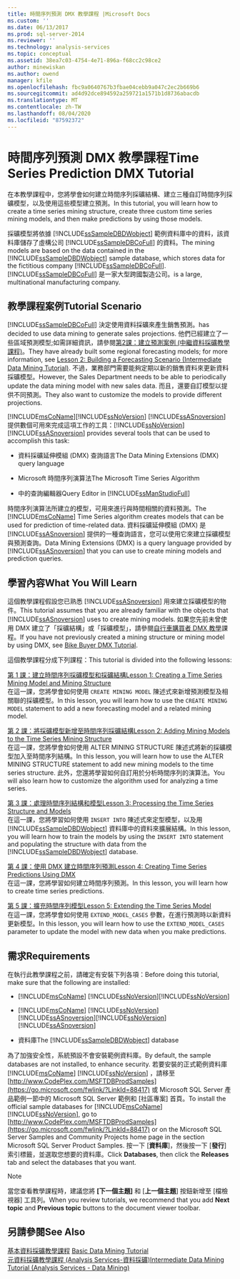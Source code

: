 ```yaml
---
title: 時間序列預測 DMX 教學課程 |Microsoft Docs
ms.custom: ''
ms.date: 06/13/2017
ms.prod: sql-server-2014
ms.reviewer: ''
ms.technology: analysis-services
ms.topic: conceptual
ms.assetid: 38ea7c03-4754-4e71-896a-f68cc2c98ce2
author: minewiskan
ms.author: owend
manager: kfile
ms.openlocfilehash: fbc9a0640767b3fbae04cebb9a047c2ec2b669b6
ms.sourcegitcommit: ad4d92dce894592a259721a1571b1d8736abacdb
ms.translationtype: MT
ms.contentlocale: zh-TW
ms.lasthandoff: 08/04/2020
ms.locfileid: "87592372"
---
```

# <a name="time-series-prediction-dmx-tutorial"></a><span data-ttu-id="2d4f2-102">時間序列預測 DMX 教學課程</span><span class="sxs-lookup"><span data-stu-id="2d4f2-102">Time Series Prediction DMX Tutorial</span></span>
  <span data-ttu-id="2d4f2-103">在本教學課程中，您將學會如何建立時間序列採礦結構、建立三種自訂時間序列採礦模型，以及使用這些模型建立預測。</span><span class="sxs-lookup"><span data-stu-id="2d4f2-103">In this tutorial, you will learn how to create a time series mining structure, create three custom time series mining models, and then make predictions by using those models.</span></span>  
  
 <span data-ttu-id="2d4f2-104">採礦模型將依據 [!INCLUDE[ssSampleDBDWobject](../includes/sssampledbdwobject-md.md)] 範例資料庫中的資料，該資料庫儲存了虛構公司 [!INCLUDE[ssSampleDBCoFull](../includes/sssampledbcofull-md.md)] 的資料。</span><span class="sxs-lookup"><span data-stu-id="2d4f2-104">The mining models are based on the data contained in the  [!INCLUDE[ssSampleDBDWobject](../includes/sssampledbdwobject-md.md)] sample database, which stores data for the fictitious company [!INCLUDE[ssSampleDBCoFull](../includes/sssampledbcofull-md.md)].</span></span> [!INCLUDE[ssSampleDBCoFull](../includes/sssampledbcofull-md.md)] <span data-ttu-id="2d4f2-105">是一家大型跨國製造公司。</span><span class="sxs-lookup"><span data-stu-id="2d4f2-105">is a large, multinational manufacturing company.</span></span>  
  
## <a name="tutorial-scenario"></a><span data-ttu-id="2d4f2-106">教學課程案例</span><span class="sxs-lookup"><span data-stu-id="2d4f2-106">Tutorial Scenario</span></span>  
 [!INCLUDE[ssSampleDBCoFull](../includes/sssampledbcofull-md.md)] <span data-ttu-id="2d4f2-107">決定使用資料採礦來產生銷售預測。</span><span class="sxs-lookup"><span data-stu-id="2d4f2-107">has decided to use data mining to generate sales projections.</span></span> <span data-ttu-id="2d4f2-108">他們已經建立了一些區域預測模型;如需詳細資訊，請參閱[第2課：建立預測案例 &#40;中繼資料採礦教學課程&#41;](../../2014/tutorials/lesson-2-building-a-forecasting-scenario-intermediate-data-mining-tutorial.md)。</span><span class="sxs-lookup"><span data-stu-id="2d4f2-108">They have already built some regional forecasting models; for more information, see [Lesson 2: Building a Forecasting Scenario &#40;Intermediate Data Mining Tutorial&#41;](../../2014/tutorials/lesson-2-building-a-forecasting-scenario-intermediate-data-mining-tutorial.md).</span></span> <span data-ttu-id="2d4f2-109">不過，業務部門需要能夠定期以新的銷售資料來更新資料採礦模型。</span><span class="sxs-lookup"><span data-stu-id="2d4f2-109">However, the Sales Department needs to be able to periodically update the data mining model with new sales data.</span></span> <span data-ttu-id="2d4f2-110">而且，還要自訂模型以提供不同預測。</span><span class="sxs-lookup"><span data-stu-id="2d4f2-110">They also want to customize the models to provide different projections.</span></span>  
  
 [!INCLUDE[msCoName](../includes/msconame-md.md)]<span data-ttu-id="2d4f2-111">[!INCLUDE[ssNoVersion](../includes/ssnoversion-md.md)] [!INCLUDE[ssASnoversion](../includes/ssasnoversion-md.md)] 提供數個可用來完成這項工作的工具：</span><span class="sxs-lookup"><span data-stu-id="2d4f2-111">[!INCLUDE[ssNoVersion](../includes/ssnoversion-md.md)] [!INCLUDE[ssASnoversion](../includes/ssasnoversion-md.md)] provides several tools that can be used to accomplish this task:</span></span>  
  
-   <span data-ttu-id="2d4f2-112">資料採礦延伸模組 (DMX) 查詢語言</span><span class="sxs-lookup"><span data-stu-id="2d4f2-112">The Data Mining Extensions (DMX) query language</span></span>  
  
-   <span data-ttu-id="2d4f2-113">Microsoft 時間序列演算法</span><span class="sxs-lookup"><span data-stu-id="2d4f2-113">The Microsoft Time Series Algorithm</span></span>  
  
-   <span data-ttu-id="2d4f2-114"> 中的查詢編輯器</span><span class="sxs-lookup"><span data-stu-id="2d4f2-114">Query Editor in [!INCLUDE[ssManStudioFull](../includes/ssmanstudiofull-md.md)]</span></span>  
  
 <span data-ttu-id="2d4f2-115"> 時間序列演算法所建立的模型，可用來進行與時間相關的資料預測。</span><span class="sxs-lookup"><span data-stu-id="2d4f2-115">The [!INCLUDE[msCoName](../includes/msconame-md.md)] Time Series algorithm creates models that can be used for prediction of time-related data.</span></span> <span data-ttu-id="2d4f2-116">資料採礦延伸模組 (DMX) 是 [!INCLUDE[ssASnoversion](../includes/ssasnoversion-md.md)] 提供的一種查詢語言，您可以使用它來建立採礦模型與預測查詢。</span><span class="sxs-lookup"><span data-stu-id="2d4f2-116">Data Mining Extensions (DMX) is a query language provided by [!INCLUDE[ssASnoversion](../includes/ssasnoversion-md.md)] that you can use to create mining models and prediction queries.</span></span>  
  
## <a name="what-you-will-learn"></a><span data-ttu-id="2d4f2-117">學習內容</span><span class="sxs-lookup"><span data-stu-id="2d4f2-117">What You Will Learn</span></span>  
 <span data-ttu-id="2d4f2-118">這個教學課程假設您已熟悉 [!INCLUDE[ssASnoversion](../includes/ssasnoversion-md.md)] 用來建立採礦模型的物件。</span><span class="sxs-lookup"><span data-stu-id="2d4f2-118">This tutorial assumes that you are already familiar with the objects that [!INCLUDE[ssASnoversion](../includes/ssasnoversion-md.md)] uses to create mining models.</span></span> <span data-ttu-id="2d4f2-119">如果您先前未曾使用 DMX 建立了「採礦結構」或「採礦模型」，請參閱[自行車購買者 DMX 教學](../../2014/tutorials/bike-buyer-dmx-tutorial.md)課程。</span><span class="sxs-lookup"><span data-stu-id="2d4f2-119">If you have not previously created a mining structure or mining model by using DMX, see [Bike Buyer DMX Tutorial](../../2014/tutorials/bike-buyer-dmx-tutorial.md).</span></span>  
  
 <span data-ttu-id="2d4f2-120">這個教學課程分成下列課程：</span><span class="sxs-lookup"><span data-stu-id="2d4f2-120">This tutorial is divided into the following lessons:</span></span>  
  
 [<span data-ttu-id="2d4f2-121">第 1 課：建立時間序列採礦模型和採礦結構</span><span class="sxs-lookup"><span data-stu-id="2d4f2-121">Lesson 1: Creating a Time Series Mining Model and Mining Structure</span></span>](../../2014/tutorials/lesson-1-creating-a-time-series-mining-model-and-mining-structure.md)  
 <span data-ttu-id="2d4f2-122">在這一課，您將學會如何使用 `CREATE MINING MODEL` 陳述式來新增預測模型及相關聯的採礦模型。</span><span class="sxs-lookup"><span data-stu-id="2d4f2-122">In this lesson, you will learn how to use the `CREATE MINING MODEL` statement to add a new forecasting model and a related mining model.</span></span>  
  
 [<span data-ttu-id="2d4f2-123">第 2 課：將採礦模型新增至時間序列採礦結構</span><span class="sxs-lookup"><span data-stu-id="2d4f2-123">Lesson 2: Adding Mining Models to the Time Series Mining Structure</span></span>](../../2014/tutorials/lesson-2-adding-mining-models-to-the-time-series-mining-structure.md)  
 <span data-ttu-id="2d4f2-124">在這一課，您將學會如何使用 ALTER MINING STRUCTURE 陳述式將新的採礦模型加入至時間序列結構。</span><span class="sxs-lookup"><span data-stu-id="2d4f2-124">In this lesson, you will learn how to use the ALTER MINING STRUCTURE statement to add new mining models to the time series structure.</span></span> <span data-ttu-id="2d4f2-125">此外，您還將學習如何自訂用於分析時間序列的演算法。</span><span class="sxs-lookup"><span data-stu-id="2d4f2-125">You will also learn how to customize the algorithm used for analyzing a time series.</span></span>  
  
 [<span data-ttu-id="2d4f2-126">第 3 課：處理時間序列結構和模型</span><span class="sxs-lookup"><span data-stu-id="2d4f2-126">Lesson 3: Processing the Time Series Structure and Models</span></span>](../../2014/tutorials/lesson-3-processing-the-time-series-structure-and-models.md)  
 <span data-ttu-id="2d4f2-127">在這一課，您將學習如何使用 `INSERT INTO` 陳述式來定型模型，以及用 [!INCLUDE[ssSampleDBDWobject](../includes/sssampledbdwobject-md.md)] 資料庫中的資料來擴展結構。</span><span class="sxs-lookup"><span data-stu-id="2d4f2-127">In this lesson, you will learn how to train the models by using the `INSERT INTO` statement and populating the structure with data from the [!INCLUDE[ssSampleDBDWobject](../includes/sssampledbdwobject-md.md)] database.</span></span>  
  
 [<span data-ttu-id="2d4f2-128">第 4 課：使用 DMX 建立時間序列預測</span><span class="sxs-lookup"><span data-stu-id="2d4f2-128">Lesson 4: Creating Time Series Predictions Using DMX</span></span>](../../2014/tutorials/lesson-4-creating-time-series-predictions-using-dmx.md)  
 <span data-ttu-id="2d4f2-129">在這一課，您將學習如何建立時間序列預測。</span><span class="sxs-lookup"><span data-stu-id="2d4f2-129">In this lesson, you will learn how to create time series predictions.</span></span>  
  
 [<span data-ttu-id="2d4f2-130">第 5 課：擴充時間序列模型</span><span class="sxs-lookup"><span data-stu-id="2d4f2-130">Lesson 5: Extending the Time Series Model</span></span>](../../2014/tutorials/lesson-5-extending-the-time-series-model.md)  
 <span data-ttu-id="2d4f2-131">在這一課，您將學會如何使用 `EXTEND_MODEL_CASES` 參數，在進行預測時以新資料更新模型。</span><span class="sxs-lookup"><span data-stu-id="2d4f2-131">In this lesson, you will learn how to use the `EXTEND_MODEL_CASES` parameter to update the model with new data when you make predictions.</span></span>  
  
## <a name="requirements"></a><span data-ttu-id="2d4f2-132">需求</span><span class="sxs-lookup"><span data-stu-id="2d4f2-132">Requirements</span></span>  
 <span data-ttu-id="2d4f2-133">在執行此教學課程之前，請確定有安裝下列各項：</span><span class="sxs-lookup"><span data-stu-id="2d4f2-133">Before doing this tutorial, make sure that the following are installed:</span></span>  
  
-   [!INCLUDE[msCoName](../includes/msconame-md.md)] <span data-ttu-id="2d4f2-134">[!INCLUDE[ssNoVersion](../includes/ssnoversion-md.md)]</span><span class="sxs-lookup"><span data-stu-id="2d4f2-134">[!INCLUDE[ssNoVersion](../includes/ssnoversion-md.md)]</span></span>  
  
-   [!INCLUDE[msCoName](../includes/msconame-md.md)] <span data-ttu-id="2d4f2-135">[!INCLUDE[ssNoVersion](../includes/ssnoversion-md.md)] [!INCLUDE[ssASnoversion](../includes/ssasnoversion-md.md)]</span><span class="sxs-lookup"><span data-stu-id="2d4f2-135">[!INCLUDE[ssNoVersion](../includes/ssnoversion-md.md)] [!INCLUDE[ssASnoversion](../includes/ssasnoversion-md.md)]</span></span>  
  
-   <span data-ttu-id="2d4f2-136"> 資料庫</span><span class="sxs-lookup"><span data-stu-id="2d4f2-136">The [!INCLUDE[ssSampleDBDWobject](../includes/sssampledbdwobject-md.md)] database</span></span>  
  
 <span data-ttu-id="2d4f2-137">為了加強安全性，系統預設不會安裝範例資料庫。</span><span class="sxs-lookup"><span data-stu-id="2d4f2-137">By default, the sample databases are not installed, to enhance security.</span></span> <span data-ttu-id="2d4f2-138">若要安裝的正式範例資料庫 [!INCLUDE[msCoName](../includes/msconame-md.md)] [!INCLUDE[ssNoVersion](../includes/ssnoversion-md.md)] ，請移至 [http://www.CodePlex.com/MSFTDBProdSamples](https://go.microsoft.com/fwlink/?LinkId=88417) 或 Microsoft SQL Server 產品範例一節中的 Microsoft SQL Server 範例和 [社區專案] 首頁。</span><span class="sxs-lookup"><span data-stu-id="2d4f2-138">To install the official sample databases for [!INCLUDE[msCoName](../includes/msconame-md.md)] [!INCLUDE[ssNoVersion](../includes/ssnoversion-md.md)], go to [http://www.CodePlex.com/MSFTDBProdSamples](https://go.microsoft.com/fwlink/?LinkId=88417) or on the Microsoft SQL Server Samples and Community Projects home page in the section Microsoft SQL Server Product Samples.</span></span> <span data-ttu-id="2d4f2-139">按一下 [**資料庫**]，然後按一下 [**發行**] 索引標籤，並選取您想要的資料庫。</span><span class="sxs-lookup"><span data-stu-id="2d4f2-139">Click **Databases**, then click the **Releases** tab and select the databases that you want.</span></span>  
  
> [!NOTE]  
>  <span data-ttu-id="2d4f2-140">當您查看教學課程時，建議您將 **[下一個主題]** 和 [**上一個主題**] 按鈕新增至 [檔檢視器] 工具列。</span><span class="sxs-lookup"><span data-stu-id="2d4f2-140">When you review tutorials, we recommend that you add **Next topic** and **Previous topic** buttons to the document viewer toolbar.</span></span>  
  
## <a name="see-also"></a><span data-ttu-id="2d4f2-141">另請參閱</span><span class="sxs-lookup"><span data-stu-id="2d4f2-141">See Also</span></span>  
 <span data-ttu-id="2d4f2-142">[基本資料採礦教學課程](../../2014/tutorials/basic-data-mining-tutorial.md) </span><span class="sxs-lookup"><span data-stu-id="2d4f2-142">[Basic Data Mining Tutorial](../../2014/tutorials/basic-data-mining-tutorial.md) </span></span>  
 [<span data-ttu-id="2d4f2-143">元資料採礦教學課程 &#40;Analysis Services-資料採礦&#41;</span><span class="sxs-lookup"><span data-stu-id="2d4f2-143">Intermediate Data Mining Tutorial &#40;Analysis Services - Data Mining&#41;</span></span>](../../2014/tutorials/intermediate-data-mining-tutorial-analysis-services-data-mining.md)  
  
  
